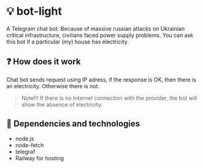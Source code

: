 # 💡 bot-light

A Telegram chat bot. 
Because of massive russian attacks on Ukrainian critical infrastructure, civilians faced power supply problems. You can ask this bot if a particular (my) house has electricity.

## ❓ How does it work
Chat bot sends request using IP adress, if the response is OK, then there is an electricity. Otherwise there is not.

> Note!!! If there is no Internet connection with the provider, the bot will show the absence of electricity.

## 🧰 Dependencies and technologies

- node.js
- node-fetch
- telegraf
- Railway for hosting
